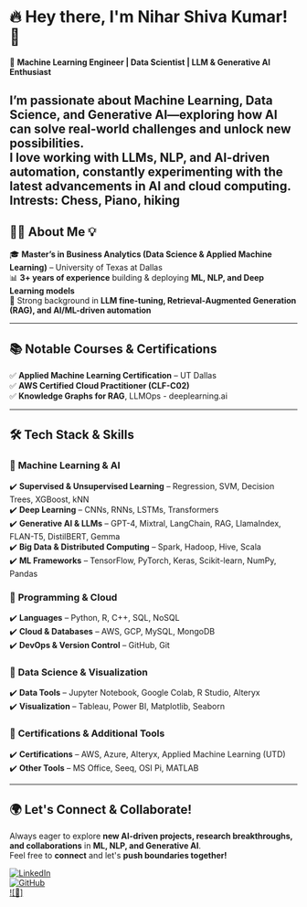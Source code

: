 # 🔥 Hey there, I'm Nihar Shiva Kumar! 👋  

🚀 **Machine Learning Engineer | Data Scientist | LLM & Generative AI Enthusiast**  

I’m passionate about **Machine Learning, Data Science, and Generative AI**—exploring how AI can solve **real-world challenges** and unlock **new possibilities**.  
I love working with **LLMs, NLP, and AI-driven automation**, constantly experimenting with the latest advancements in **AI and cloud computing**.  
Intrests: Chess, Piano, hiking
---

## 👨‍🎓 About Me 💡  

🎓 **Master’s in Business Analytics (Data Science & Applied Machine Learning)** – University of Texas at Dallas  
📊 **3+ years of experience** building & deploying **ML, NLP, and Deep Learning models**  
🧠 Strong background in **LLM fine-tuning, Retrieval-Augmented Generation (RAG), and AI/ML-driven automation**  

---

## 📚 Notable Courses & Certifications  

✅ **Applied Machine Learning Certification** – UT Dallas  
✅ **AWS Certified Cloud Practitioner (CLF-C02)**  
✅ **Knowledge Graphs for RAG**, LLMOps - deeplearning.ai

---

## 🛠️ Tech Stack & Skills  

### 📌 **Machine Learning & AI**  
✔️ **Supervised & Unsupervised Learning** – Regression, SVM, Decision Trees, XGBoost, kNN  
✔️ **Deep Learning** – CNNs, RNNs, LSTMs, Transformers  
✔️ **Generative AI & LLMs** – GPT-4, Mixtral, LangChain, RAG, LlamaIndex, FLAN-T5, DistilBERT, Gemma  
✔️ **Big Data & Distributed Computing** – Spark, Hadoop, Hive, Scala  
✔️ **ML Frameworks** – TensorFlow, PyTorch, Keras, Scikit-learn, NumPy, Pandas  

### 📌 **Programming & Cloud**  
✔️ **Languages** – Python, R, C++, SQL, NoSQL  
✔️ **Cloud & Databases** – AWS, GCP, MySQL, MongoDB  
✔️ **DevOps & Version Control** – GitHub, Git  

### 📌 **Data Science & Visualization**  
✔️ **Data Tools** – Jupyter Notebook, Google Colab, R Studio, Alteryx  
✔️ **Visualization** – Tableau, Power BI, Matplotlib, Seaborn  

### 📌 **Certifications & Additional Tools**  
✔️ **Certifications** – AWS, Azure, Alteryx, Applied Machine Learning (UTD)  
✔️ **Other Tools** – MS Office, Seeq, OSI Pi, MATLAB  


---

## 🌍 **Let's Connect & Collaborate!**  

Always eager to explore **new AI-driven projects, research breakthroughs, and collaborations** in **ML, NLP, and Generative AI**.  
Feel free to **connect** and let's **push boundaries together!**   


[![LinkedIn](https://img.shields.io/badge/-LinkedIn-blue?style=flat&logo=Linkedin&logoColor=white)](https://www.linkedin.com/in/nihar-shiva-kumar/)  
[![GitHub](https://img.shields.io/badge/-GitHub-black?style=flat&logo=github)](https://github.com/Nih4rS)  
[![🚀]](https://nih4rs.github.io/Nih4rS)
